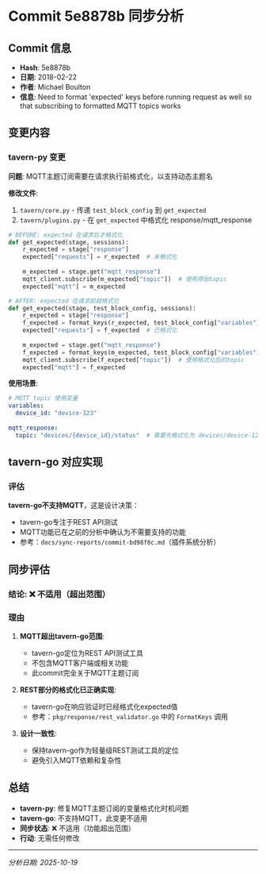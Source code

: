 # Commit 5e8878b 同步分析

## Commit 信息
- **Hash**: 5e8878b
- **日期**: 2018-02-22
- **作者**: Michael Boulton
- **信息**: Need to format 'expected' keys before running request as well so that subscribing to formatted MQTT topics works

## 变更内容

### tavern-py 变更

**问题**: MQTT主题订阅需要在请求执行前格式化，以支持动态主题名

**修改文件**:
1. `tavern/core.py` - 传递 `test_block_config` 到 `get_expected`
2. `tavern/plugins.py` - 在 `get_expected` 中格式化 response/mqtt_response

```python
# BEFORE: expected 在请求后才格式化
def get_expected(stage, sessions):
    r_expected = stage["response"]
    expected["requests"] = r_expected  # 未格式化
    
    m_expected = stage.get("mqtt_response")
    mqtt_client.subscribe(m_expected["topic"])  # 使用原始topic
    expected["mqtt"] = m_expected

# AFTER: expected 在请求前就格式化
def get_expected(stage, test_block_config, sessions):
    r_expected = stage["response"]
    f_expected = format_keys(r_expected, test_block_config["variables"])
    expected["requests"] = f_expected  # 已格式化
    
    m_expected = stage.get("mqtt_response")
    f_expected = format_keys(m_expected, test_block_config["variables"])
    mqtt_client.subscribe(f_expected["topic"])  # 使用格式化后的topic
    expected["mqtt"] = f_expected
```

**使用场景**:
```yaml
# MQTT topic 使用变量
variables:
  device_id: "device-123"
  
mqtt_response:
  topic: "devices/{device_id}/status"  # 需要先格式化为 devices/device-123/status
```

## tavern-go 对应实现

### 评估

**tavern-go不支持MQTT**，这是设计决策：
- tavern-go专注于REST API测试
- MQTT功能已在之前的分析中确认为不需要支持的功能
- 参考：`docs/sync-reports/commit-bd98f8c.md`（插件系统分析）

## 同步评估

### 结论: ❌ **不适用（超出范围）**

### 理由

1. **MQTT超出tavern-go范围**:
   - tavern-go定位为REST API测试工具
   - 不包含MQTT客户端或相关功能
   - 此commit完全关于MQTT主题订阅

2. **REST部分的格式化已正确实现**:
   - tavern-go在响应验证时已经格式化expected值
   - 参考：`pkg/response/rest_validator.go` 中的 `FormatKeys` 调用

3. **设计一致性**:
   - 保持tavern-go作为轻量级REST测试工具的定位
   - 避免引入MQTT依赖和复杂性

## 总结

- **tavern-py**: 修复MQTT主题订阅的变量格式化时机问题
- **tavern-go**: 不支持MQTT，此变更不适用
- **同步状态**: ❌ 不适用（功能超出范围）
- **行动**: 无需任何修改

---
*分析日期: 2025-10-19*
